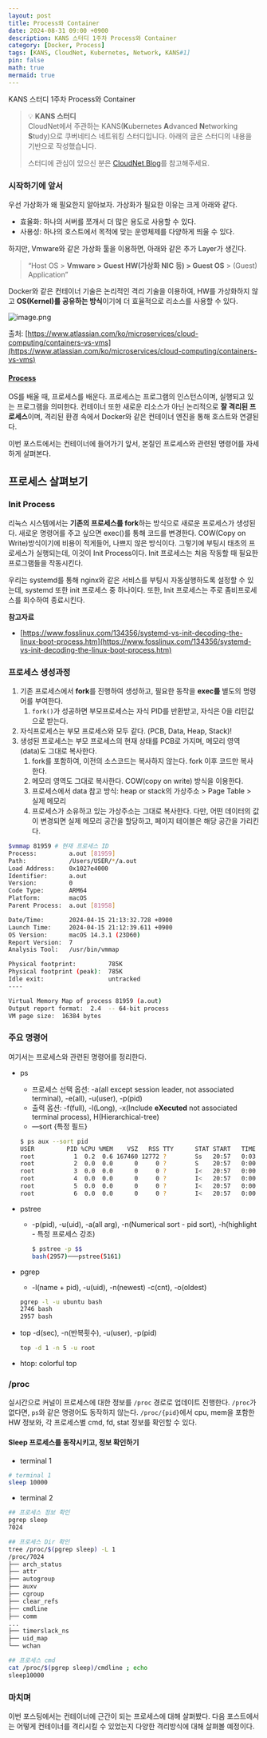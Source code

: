 ```yaml
---
layout: post
title: Process와 Container
date: 2024-08-31 09:00 +0900 
description: KANS 스터디 1주차 Process와 Container
category: [Docker, Process] 
tags: [KANS, CloudNet, Kubernetes, Network, KANS#1] 
pin: false
math: true
mermaid: true
---
```

KANS 스터디 1주차 Process와 Container
<!--more-->


> 💡 **KANS 스터디**  
> CloudNet에서 주관하는 KANS(**K**ubernetes **A**dvanced **N**etworking **S**tudy)으로 쿠버네티스 네트워킹 스터디입니다. 아래의 글은 스터디의 내용을 기반으로 작성했습니다.  
>   
> 스터디에 관심이 있으신 분은 [CloudNet Blog](/c9dfa44a27ff431dafdd2edacc8a1863)를 참고해주세요.



### 시작하기에 앞서


우선 가상화가 왜 필요한지 알아보자. 가상화가 필요한 이유는 크게 아래와 같다.

- 효율화: 하나의 서버를 쪼개서 더 많은 용도로 사용할 수 있다.
- 사용성: 하나의 호스트에서 목적에 맞는 운영체제를 다양하게 띄울 수 있다.

하지만, Vmware와 같은 가상화 툴을 이용하면, 아래와 같은 추가 Layer가 생긴다.


> “Host OS > **Vmware >** **Guest HW(가상화 NIC 등) > Guest OS** > (Guest) Application”


Docker와 같은 컨테이너 기술은 논리적인 격리 기술을 이용하여, HW를 가상화하지 않고 **OS(Kernel)를 공유하는 방식**이기에 더 효율적으로 리소스를 사용할 수 있다.


![image.png](/assets/img/post/Process와%20Container/1.png)


출처: [https://www.atlassian.com/ko/microservices/cloud-computing/containers-vs-vms](https://www.atlassian.com/ko/microservices/cloud-computing/containers-vs-vms)


####  [Process](https://www.youtube.com/watch?v=xewZYX1e5R8)


OS를 배울 때, 프로세스를 배운다. 프로세스는 프로그램의 인스턴스이며, 실행되고 있는 프로그램을 의미한다. 컨테이너 또한 새로운 리소스가 아닌 논리적으로 **잘 격리된 프로세스**이며, 격리된 환경 속에서 Docker와 같은 컨테이너 엔진을 통해 호스트와 연결된다.


이번 포스트에서는 컨테이너에 들어가기 앞서, 본질인 프로세스와 관련된 명령어를 자세하게 살펴본다.


## 프로세스 살펴보기


### Init Process


리눅스 시스템에서는 **기존의 프로세스를 fork**하는 방식으로 새로운 프로세스가 생성된다. 새로운 명령어를 주고 싶으면 exec()를 통해 코드를 변경한다. COW(Copy on Write)방식이기에 비용이 적게들어, 나쁘지 않은 방식이다. 그렇기에 부팅시 태초의 프로세스가 실행되는데, 이것이 Init Process이다. Init 프로세스는 처음 작동할 때 필요한 프로그램들을 작동시킨다. 


우리는 systemd를 통해 nginx와 같은 서비스를 부팅시 자동실행하도록 설정할 수 있는데, systemd 또한 init 프로세스 중 하나이다. 또한, Init 프로세스는 주로 좀비프로세스를 회수하여 종료시킨다.


**참고자료**

- [https://www.fosslinux.com/134356/systemd-vs-init-decoding-the-linux-boot-process.htm](https://www.fosslinux.com/134356/systemd-vs-init-decoding-the-linux-boot-process.htm)

### 프로세스 생성과정

1. 기존 프로세스에서 **fork**를 진행하여 생성하고, 필요한 동작을 **exec를** 별도의 명령어를 부여한다.
	1. `fork()`가 성공하면 부모프로세스는 자식 PID를 반환받고, 자식은 0을 리턴값으로 받는다.
2. 자식프로세스는 부모 프로세스와 모두 같다. (PCB, Data, Heap, Stack)!
3. 생성된 프로세스는 부모 프로세스의 현재 상태를 PCB로 가지며, 메모리 영역(data)도 그대로 복사한다.
	1. fork를 포함하여, 이전의 소스코드는 복사하지 않는다. fork 이후 코드만 복사한다.
	2. 메모리 영역도 그대로 복사한다. COW(copy on write) 방식을 이용한다.
	3. 프로세스에서 data 참고 방식: heap or stack의 가상주소 > Page Table > 실제 메모리
	4. 프로세스가 소유하고 있는 가상주소는 그대로 복사한다. 다만, 어떤 데이터의 값이 변경되면 실제 메모리 공간을 할당하고, 페이지 테이블은 해당 공간을 가리킨다.

```bash
$vmmap 81959 # 현재 프로세스 ID
Process:         a.out [81959]
Path:            /Users/USER/*/a.out
Load Address:    0x1027e4000
Identifier:      a.out
Version:         0
Code Type:       ARM64
Platform:        macOS
Parent Process:  a.out [81958]

Date/Time:       2024-04-15 21:13:32.728 +0900
Launch Time:     2024-04-15 21:12:39.611 +0900
OS Version:      macOS 14.3.1 (23D60)
Report Version:  7
Analysis Tool:   /usr/bin/vmmap

Physical footprint:         785K
Physical footprint (peak):  785K
Idle exit:                  untracked
----

Virtual Memory Map of process 81959 (a.out)
Output report format:  2.4  -- 64-bit process
VM page size:  16384 bytes
```


### 주요 명령어


여기서는 프로세스와 관련된 명령어를 정리한다.

- ps
	- 프로세스 선택 옵션: -a(all except session leader, not associated terminal),  -e(all), -u(user), -p(pid)
	- 출력 옵션: -f(full), -l(Long), -x(Include **eXecuted** not associated terminal process), H(Hierarchical-tree)
	- —sort {특정 필드}

	```bash
	$ ps aux --sort pid
	USER         PID %CPU %MEM    VSZ   RSS TTY      STAT START   TIME COMMAND
	root           1  0.2  0.6 167460 12772 ?        Ss   20:57   0:03 /sbin/init
	root           2  0.0  0.0      0     0 ?        S    20:57   0:00 [kthreadd]
	root           3  0.0  0.0      0     0 ?        I<   20:57   0:00 [rcu_gp]
	root           4  0.0  0.0      0     0 ?        I<   20:57   0:00 [rcu_par_gp]
	root           5  0.0  0.0      0     0 ?        I<   20:57   0:00 [slub_flushwq]
	root           6  0.0  0.0      0     0 ?        I<   20:57   0:00 [netns]
	```

- pstree
	- -p(pid), -u(uid), -a(all arg), -n(Numerical sort - pid sort), -h(highlight - 특정 프로세스 강조)

		```bash
		$ pstree -p $$
		bash(2957)───pstree(5161)
		```

- pgrep
	- -l(name + pid), -u(uid), -n(newest) -c(cnt), -o(oldest)

	```bash
	pgrep -l -u ubuntu bash
	2746 bash
	2957 bash
	```

- top -d(sec), -n(반복횟수), -u(user), -p(pid)

	```bash
	top -d 1 -n 5 -u root
	```

- htop: colorful top

### /proc


실시간으로 커널이 프로세스에 대한 정보를 `/proc` 경로로 업데이트 진행한다. `/proc`가 없다면, `ps`와 같은 명령어도 동작하지 않는다. `/proc/{pid}`에서 cpu, mem을 포함한 HW 정보와, 각 프로세스별 cmd, fd, stat 정보를 확인할 수 있다.


#### Sleep 프로세스를 동작시키고, 정보 확인하기

- terminal 1

```bash
# terminal 1
sleep 10000
```

- terminal 2

```bash
## 프로세스 정보 확인
pgrep sleep
7024

## 프로세스 Dir 확인
tree /proc/$(pgrep sleep) -L 1
/proc/7024
├── arch_status
├── attr
├── autogroup
├── auxv
├── cgroup
├── clear_refs
├── cmdline
├── comm
...
├── timerslack_ns
├── uid_map
└── wchan

## 프로세스 cmd 
cat /proc/$(pgrep sleep)/cmdline ; echo
sleep10000
```


### 마치며


이번 포스팅에서는 컨테이너에 근간이 되는 프로세스에 대해 살펴봤다. 다음 포스트에서는 어떻게 컨테이너를 격리시킬 수 있었는지 다양한 격리방식에 대해 살펴볼 예정이다.

